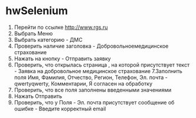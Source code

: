 # hwSelenium
1. Перейти по ссылке http://www.rgs.ru
2. Выбрать Меню
3. Выбрать категорию - ДМС
4. Проверить наличие заголовка - Добровольноемедицинское страхование
5. Нажать на кнопку - Отправить заявку
6. Проверить, что открылась страница , на которой присутствует текст - Заявка на добровольное медицинское страхование
7.Заполнить поля Имя, Фамилия, Отчество, Регион, Телефон, Эл. почта - qwertyqwerty, Комментарии, Я согласен на обработку
8. Проверить, что все поля заполнены введенными значениями
9. Нажать Отправить
10. Проверить, что у Поля - Эл. почта присутствует сообщение об ошибке - Введите корректный email
